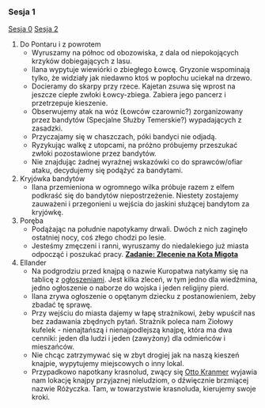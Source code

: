 ### Sesja 1
[Sesja 0](#sesja-0) [Sesja 2](#sesja-2)
1. Do Pontaru i z powrotem
    - Wyruszamy na północ od obozowiska, z dala od niepokojących krzyków dobiegających z lasu.
    - Ilana wypytuje wiewiórki o zbiegłego Łowcę. Gryzonie wspominają tylko, że widziały jak niedawno ktoś w popłochu uciekał na drzewo.
    - Docieramy do skarpy przy rzece. Kajetan zsuwa się wprost na jeszcze ciepłe zwłoki Łowcy-zbiega. Zabiera jego pancerz i przetrzepuje kieszenie.
    - Obserwujemy atak na wóz (Łowców czarownic?) zorganizowany przez bandytów (Specjalne Służby Temerskie?) wypadających z zasadzki.
    - Przyczajamy się w chaszczach, póki bandyci nie odjadą.
    - Ryzykując walkę z utopcami, na próżno próbujemy przeszukać zwłoki pozostawione przez bandytów.
    - Nie znajdując żadnej wyraźnej wskazówki co do sprawców/ofiar ataku, decydujemy się podążyć za bandytami.
2. Kryjówka bandytów
    - Ilana przemieniona w ogromnego wilka próbuje razem z elfem podkraść się do bandytów niepostrzeżenie. Niestety zostajemy zauważeni i przegonieni u wejścia do jaskini służącej bandytom za kryjówkę.
3. Poręba
    - Podążając na południe napotykamy drwali. Dwóch z nich zaginęło ostatniej nocy, coś złego chodzi po lesie.
    - Jesteśmy zmęczeni i ranni, wyruszamy do niedalekiego już miasta odpocząć i poszukać pracy. **[Zadanie: Zlecenie na Kota Migota](#z_q1)**
4. Ellander
    - Na podgrodziu przed knajpą o nazwie Kuropatwa natykamy się na tablicę z [ogłoszeniami](#o_ellander). Jest kilka zleceń, w tym jedno dla wiedźmina, jedno ogłoszenie o naborze do wojska i jeden religijny pierd. 
    - Ilana zrywa ogłoszenie o opętanym dziecku z postanowieniem, żeby zbadać tę sprawę.
    - Przy wejściu do miasta dajemy w łapę strażnikowi, żeby wpuścił nas bez zadawania zbędnych pytań. Strażnik poleca nam Ziołowy kufelek - nienajtańszą i nienajpodlejszą knajpę, która ma dwa cenniki: jeden dla ludzi i jeden (zawyżony) dla odmieńców i mieszańców.
    - Nie chcąc zatrzymywać się w zbyt drogiej jak na naszą kieszeń knajpie, wypytujemy miejscowych o inny lokal.
    - Przypadkowo napotkany krasnolud, zwący się [Otto Kranmer](Otto) wyjawia nam lokację knajpy przyjaznej nieludziom, o dźwięcznie brzmiącej nazwie Różyczka. Tam, w towarzystwie krasnoluda, kierujemy swoje kroki.